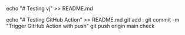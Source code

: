 echo "# Testing  vj" >> README.md



echo "# Testing GitHub Action" >> README.md
git add .
git commit -m "Trigger GitHub Action with push"
git push origin main
check
